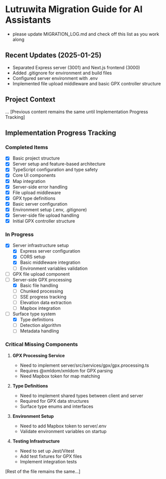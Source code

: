 # Lutruwita Migration Guide for AI Assistants
- please update MIGRATION_LOG.md and check off this list as you work along

## Recent Updates (2025-01-25)
- Separated Express server (3001) and Next.js frontend (3000)
- Added .gitignore for environment and build files
- Configured server environment with .env
- Implemented file upload middleware and basic GPX controller structure

## Project Context
...
[Previous content remains the same until Implementation Progress Tracking]

## Implementation Progress Tracking

### Completed Items
- [x] Basic project structure
- [x] Server setup and feature-based architecture
- [x] TypeScript configuration and type safety
- [x] Core UI components
- [x] Map integration
- [x] Server-side error handling
- [x] File upload middleware
- [x] GPX type definitions
- [x] Basic server configuration
- [x] Environment setup (.env, .gitignore)
- [x] Server-side file upload handling
- [x] Initial GPX controller structure

### In Progress
- [x] Server infrastructure setup
  - [x] Express server configuration
  - [x] CORS setup
  - [x] Basic middleware integration
  - [ ] Environment variables validation
- [ ] GPX file upload component
- [ ] Server-side GPX processing
  - [x] Basic file handling
  - [ ] Chunked processing
  - [ ] SSE progress tracking
  - [ ] Elevation data extraction
  - [ ] Mapbox integration
- [ ] Surface type system
  - [x] Type definitions
  - [ ] Detection algorithm
  - [ ] Metadata handling

### Critical Missing Components
1. **GPX Processing Service**
   - Need to implement server/src/services/gpx/gpx.processing.ts
   - Requires @xmldom/xmldom for GPX parsing
   - Need Mapbox token for map matching

2. **Type Definitions**
   - Need to implement shared types between client and server
   - Required for GPX data structures
   - Surface type enums and interfaces

3. **Environment Setup**
   - Need to add Mapbox token to server/.env
   - Validate environment variables on startup

4. **Testing Infrastructure**
   - Need to set up Jest/Vitest
   - Add test fixtures for GPX files
   - Implement integration tests

[Rest of the file remains the same...]